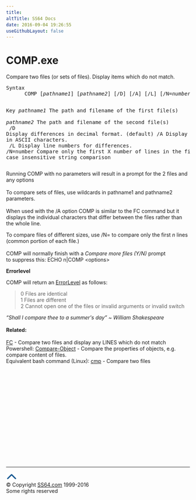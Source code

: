 ```yaml
---
title:
altTitle: SS64 Docs
date: 2016-09-04 19:26:55
useGithubLayout: false
---
```

<!-- #BeginLibraryItem "/Library/head_nt.lbi" --><!-- #EndLibraryItem --><h1>COMP.exe</h1> 
<p>Compare two files (or sets of files). Display items which do
  not 
match.</p>
<pre>Syntax
      COMP [<i>pathname1</i>] [<i>pathname2</i>] [/D] [/A] [/L] [/N=<i>number</i>] [/C]

Key
   <i>pathname1</i> The path and filename of the first file(s)<br>
   <i>pathname2</i> The path and filename of the second file(s)<br>
   /D        Display differences in decimal format. (default)
   /A        Display differences in ASCII characters.<br>
   /L        Display line numbers for differences.
   /N=number Compare only the first X number of lines in the file.
   /C        do a case insensitive string comparison</pre>
<p> Running COMP with no parameters will result in a prompt for the 2 files and any options<br>
<br>
To compare sets of files, use wildcards in pathname1 and pathname2 parameters.<br>
<br>
When used with the /A option COMP is similar to the FC command but it displays the individual characters that differ between the files rather than the whole line.</p>
<p>To  compare files of different sizes, use  /N= to compare only the first <i>n </i>lines (common portion of each file.)<br>
<br>
COMP will normally finish with a <i>Compare more files (Y/N) </i> prompt<br>
to suppress this:<span class="code"> ECHO n|COMP &lt;options&gt;</span></p>
<p><b>Errorlevel</b></p>
<p>COMP will return an <a href="errorlevel.html">ErrorLevel</a> as follows:</p>
<blockquote>
<p> <span class="code">0 </span>Files are identical <br>
<span class="code">1 </span>Files are different<br>
<span class="code">2 </span>Cannot open one of the files or invalid arguments or invalid switch</p>
</blockquote>
<p><i class="quote">“Shall I compare thee to a summer's day” ~ William Shakespeare</i><br>
<br>
<b>Related:</b><br>
<br>
<a href="fc.html">FC</a> - Compare two files and display any LINES which do not match<br>
Powershell: <a href="../ps/compare-object.html">Compare-Object</a> - Compare the properties of objects, e.g. compare content of files. <br>
Equivalent bash command (Linux): <a href="../bash/cmp.html">cmp</a> - Compare two files</p><!-- #BeginLibraryItem "/Library/foot_nt.lbi" --><p><script async="" src="//pagead2.googlesyndication.com/pagead/js/adsbygoogle.js"></script>
<!-- windows300 -->
<ins class="adsbygoogle" style="display:inline-block;width:300px;height:250px" data-ad-client="ca-pub-6140977852749469" data-ad-slot="7649547908"></ins>
<script>
(adsbygoogle = window.adsbygoogle || []).push({});
</script></p>
<hr>
<div id="bl" class="footer"><a href="#"><img src="../images/top.png" width="30" height="22" alt="Back to the Top"></a></div>
<div id="br" class="footer, tagline">© Copyright <a href="http://ss64.com/">SS64.com</a> 1999-2016<br>
Some rights reserved</div><!-- #EndLibraryItem -->

